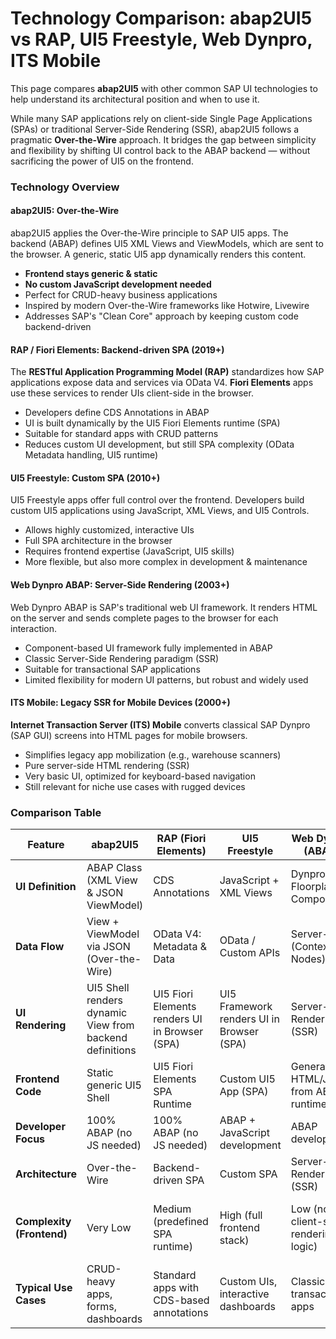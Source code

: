 # Technology Comparison: abap2UI5 vs RAP, UI5 Freestyle, Web Dynpro, ITS Mobile

This page compares **abap2UI5** with other common SAP UI technologies to help understand its architectural position and when to use it.

While many SAP applications rely on client-side Single Page Applications (SPAs) or traditional Server-Side Rendering (SSR), abap2UI5 follows a pragmatic **Over-the-Wire** approach. It bridges the gap between simplicity and flexibility by shifting UI control back to the ABAP backend — without sacrificing the power of UI5 on the frontend.

### Technology Overview

#### abap2UI5: Over-the-Wire
abap2UI5 applies the Over-the-Wire principle to SAP UI5 apps. The backend (ABAP) defines UI5 XML Views and ViewModels, which are sent to the browser. A generic, static UI5 app dynamically renders this content.

- **Frontend stays generic & static**
- **No custom JavaScript development needed**
- Perfect for CRUD-heavy business applications
- Inspired by modern Over-the-Wire frameworks like Hotwire, Livewire
- Addresses SAP's "Clean Core" approach by keeping custom code backend-driven

#### RAP / Fiori Elements: Backend-driven SPA (2019+)
The **RESTful Application Programming Model (RAP)** standardizes how SAP applications expose data and services via OData V4. **Fiori Elements** apps use these services to render UIs client-side in the browser.

- Developers define CDS Annotations in ABAP
- UI is built dynamically by the UI5 Fiori Elements runtime (SPA)
- Suitable for standard apps with CRUD patterns
- Reduces custom UI development, but still SPA complexity (OData Metadata handling, UI5 runtime)

#### UI5 Freestyle: Custom SPA (2010+)
UI5 Freestyle apps offer full control over the frontend. Developers build custom UI5 applications using JavaScript, XML Views, and UI5 Controls.

- Allows highly customized, interactive UIs
- Full SPA architecture in the browser
- Requires frontend expertise (JavaScript, UI5 skills)
- More flexible, but also more complex in development & maintenance

#### Web Dynpro ABAP: Server-Side Rendering (2003+)
Web Dynpro ABAP is SAP's traditional web UI framework. It renders HTML on the server and sends complete pages to the browser for each interaction.

- Component-based UI framework fully implemented in ABAP
- Classic Server-Side Rendering paradigm (SSR)
- Suitable for transactional SAP applications
- Limited flexibility for modern UI patterns, but robust and widely used

#### ITS Mobile: Legacy SSR for Mobile Devices (2000+)
**Internet Transaction Server (ITS) Mobile** converts classical SAP Dynpro (SAP GUI) screens into HTML pages for mobile browsers.

- Simplifies legacy app mobilization (e.g., warehouse scanners)
- Pure server-side HTML rendering (SSR)
- Very basic UI, optimized for keyboard-based navigation
- Still relevant for niche use cases with rugged devices


### Comparison Table

| Feature | abap2UI5 | RAP (Fiori Elements) | UI5 Freestyle | Web Dynpro (ABAP) | ITS Mobile |
|----------|----------|---------------------|---------------|------------------|------------|
| **UI Definition** | ABAP Class (XML View & JSON ViewModel) | CDS Annotations | JavaScript + XML Views | Dynpro / Floorplan Components | Dynpro (SAP GUI Screens) |
| **Data Flow** | View + ViewModel via JSON (Over-the-Wire) | OData V4: Metadata & Data | OData / Custom APIs | Server-side (Context Nodes) | Server-side (Dynpro → HTML) |
| **UI Rendering** | UI5 Shell renders dynamic View from backend definitions | UI5 Fiori Elements renders UI in Browser (SPA) | UI5 Framework renders UI in Browser (SPA) | Server-side Rendering (SSR) | Server-side Rendering (SSR) |
| **Frontend Code** | Static generic UI5 Shell | UI5 Fiori Elements SPA Runtime | Custom UI5 App (SPA) | Generated HTML/JS from ABAP runtime | Generated HTML from ITS Service |
| **Developer Focus** | 100% ABAP (no JS needed) | 100% ABAP (no JS needed) | ABAP + JavaScript development | ABAP development | ABAP Dynpro development |
| **Architecture** | Over-the-Wire | Backend-driven SPA | Custom SPA | Server-Side Rendering (SSR) | Server-Side Rendering (SSR) |
| **Complexity (Frontend)** | Very Low | Medium (predefined SPA runtime) | High (full frontend stack) | Low (no client-side rendering logic) | Very Low (HTML rendering of GUI screens) |
| **Typical Use Cases** | CRUD-heavy apps, forms, dashboards | Standard apps with CDS-based annotations | Custom UIs, interactive dashboards | Classic SAP transactional apps | Legacy mobile apps (scanner, warehouse) |
